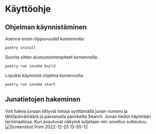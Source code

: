 # Käyttöohje

## Ohjelman käynnistäminen

Asenna ensin riippuvuudet komennolla:

```bash
poetry install
```

Suorita sitten alustustoimenpiteet komennolla:

```bash
poetry run invoke build
```

Lopuksi käynnistä ohjelma komennolla:

```
poetry run invoke start
```

## Junatietojen hakeminen

Voit hakea junaan liittyviä tietoja syöttämällä junan numero ja lähtöpäivämäärä ja painamalla painiketta Search. Junan tiedot näytetään terminaalissa. Kun avautuvat näkymä suljetaan niin sovellus sulkeutuu.
![Screenshot from 2022-12-25 13-55-12](https://user-images.githubusercontent.com/51605816/209466967-cac66699-18f9-4308-b912-b4ac1407d548.png)
